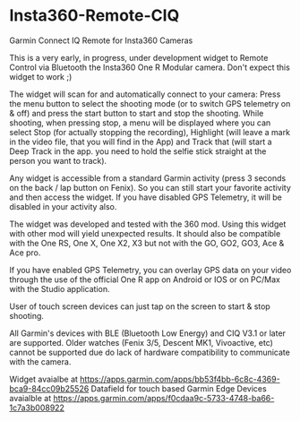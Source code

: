 # Insta360-Remote-CIQ
Garmin Connect IQ Remote for Insta360 Cameras

This is a very early, in progress, under development widget to Remote Control via Bluetooth the Insta360 One R Modular camera. Don't expect this widget to work ;) 


The widget will scan for and automatically connect to your camera: Press the menu button to select the shooting mode (or to switch GPS telemetry on & off) and press the start button to start and stop the shooting. While shooting, when pressing stop, a menu will be displayed where you can select Stop (for actually stopping the recording), Highlight (will leave a mark in the video file, that you will find in the App) and Track that (will start a Deep Track in the app. you need to hold the selfie stick straight at the person you want to track).

Any widget is accessible from a standard Garmin activity (press 3 seconds on the back / lap button on Fenix). So you can still start your favorite activity and then access the widget. If you have disabled GPS Telemetry, it will be disabled in your activity also.

The widget was developed and tested with the 360 mod. Using this widget with other mod will yield unexpected results. It should also be compatible with the One RS, One X, One X2, X3 but not with the GO, GO2, GO3, Ace & Ace pro.

If you have enabled GPS Telemetry, you can overlay GPS data on your video through the use of the official One R app on Android or IOS or on PC/Max with the Studio application.

User of touch screen devices can just tap on the screen to start & stop shooting.

All Garmin's devices with BLE (Bluetooth Low Energy) and CIQ V3.1 or later are supported. Older watches (Fenix 3/5, Descent MK1, Vivoactive, etc) cannot be supported due do lack of hardware compatibility to communicate with the camera. 

Widget avaialbe at https://apps.garmin.com/apps/bb53f4bb-6c8c-4369-bca9-84cc09b25526
Datafield for touch based Garmin Edge Devices avaialble at https://apps.garmin.com/apps/f0cdaa9c-5733-4748-ba66-1c7a3b008922

